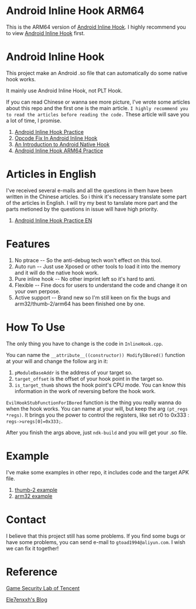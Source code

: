# Android Inline Hook ARM64

This is the ARM64 version of [Android Inline Hook](https://github.com/GToad/Android_Inline_Hook.git). I highly recommend you to view [Android Inline Hook](https://github.com/GToad/Android_Inline_Hook.git) first.

# Android Inline Hook

This project make an Android .so file that can automatically do some native hook works.

It mainly use Android Inline Hook, not PLT Hook.

If you can read Chinese or wanna see more picture, I've wrote some articles about this repo and the first one is the main article. `I highly recommend you to read the articles before reading the code.` These article will save you a lot of time, I promise.

1. [Android Inline Hook Practice](https://gtoad.github.io/2018/07/06/Android-Native-Hook-Practice/)
2. [Opcode Fix In Android Inline Hook](https://gtoad.github.io/2018/07/13/Android-Inline-Hook-Fix/)
3. [An Introduction to Android Native Hook](https://gtoad.github.io/2018/07/05/Android-Native-Hook/)
4. [Android Inline Hook ARM64 Practice](https://gtoad.github.io/2018/09/20/Android-Native-Hook-Practice-Arm64/)

# Articles in English

I've received several e-mails and all the questions in them have been written in the Chinese articles. So i think it's necessary translate some part of the articles in English. I will try my best to tanslate more part and the parts metioned by the questions in issue will have high priority.

1. [Android Inline Hook Practice EN](https://gtoad.github.io/2018/08/03/Android-Native-Hook-Practice-EN/)

# Features

1. No ptrace -- So the anti-debug tech won't effect on this tool.
2. Auto run -- Just use Xposed or other tools to load it into the memory and it will do the native hook work.
3. Pure inline hook -- No other imprint left so it's hard to anti.
4. Flexible -- Fine docs for users to understand the code and change it on your own perpose.
5. Active support -- Brand new so I'm still keen on fix the bugs and arm32/thumb-2/arm64 has been finished one by one.

# How To Use

The only thing you have to change is the code in `InlineHook.cpp`.

You can name the `__attribute__((constructor)) ModifyIBored()` function at your will and change the follow arg in it:

1. `pModuleBaseAddr` is the address of your target so.
2. `target_offset` is the offset of your hook point in the target so.
3. `is_target_thumb` shows the hook point's CPU mode. You can know this information in the work of reversing before the hook work.

`EvilHookStubFunctionForIBored` function is the thing you really wanna do when the hook works. You can name at your will, but keep the arg `(pt_regs *regs)`. It brings you the power to control the registers, like set r0 to 0x333 : `regs->uregs[0]=0x333;`.

After you finish the args above, just `ndk-build` and you will get your .so file.

# Example

I've make some examples in other repo, it includes code and the target APK file.

1. [thumb-2 example](https://github.com/GToad/Android_Inline_Hook_Thumb_Example.git)
2. [arm32 example](https://github.com/GToad/Android_Inline_Hook_Arm_Example.git)

# Contact

I believe that this project still has some problems. If you find some bugs or have some problems, you can send e-mail to `gtoad1994@aliyun.com`. I wish we can fix it together!

# Reference

[Game Security Lab of Tencent](http://gslab.qq.com/portal.php?mod=view&aid=168)

[Ele7enxxh's Blog](http://ele7enxxh.com/Android-Arm-Inline-Hook.html)




